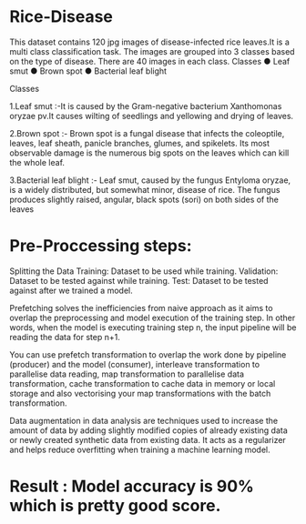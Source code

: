 # Rice-Disease

This dataset contains 120 jpg images of disease-infected rice leaves.It is a multi class classification task. The images are grouped into 3 classes based on the type of disease. There are 40 images in each class. Classes ● Leaf smut ● Brown spot ● Bacterial leaf blight

Classes

1.Leaf smut :-It is caused by the Gram-negative bacterium Xanthomonas oryzae pv.It causes wilting of seedlings and yellowing and drying of leaves.

2.Brown spot :- Brown spot is a fungal disease that infects the coleoptile, leaves, leaf sheath, panicle branches, glumes, and spikelets. Its most observable damage is the numerous big spots on the leaves which can kill the whole leaf. 

3.Bacterial leaf blight :- Leaf smut, caused by the fungus Entyloma oryzae, is a widely distributed, but somewhat minor, disease of rice. The fungus produces slightly raised, angular, black spots (sori) on both sides of the leaves 

# Pre-Proccessing steps:

Splitting the  Data
Training: Dataset to be used while training.
Validation: Dataset to be tested against while training.
Test: Dataset to be tested against after we trained a model.   

Prefetching solves the inefficiencies from naive approach as it aims to overlap the preprocessing and model execution of the training step. In other words, when the model is executing training step n, the input pipeline will be reading the data for step n+1.

You can use prefetch transformation to overlap the work done by pipeline (producer) and the model (consumer), interleave transformation to parallelise data reading, map transformation to parallelise data transformation, cache transformation to cache data in memory or local storage and also vectorising your map transformations with the batch transformation.


Data augmentation in data analysis are techniques used to increase the amount of data by adding slightly modified copies of already existing data or newly created synthetic data from existing data. It acts as a regularizer and helps reduce overfitting when training a machine learning model.

# Result : Model accuracy is 90% which is pretty good score.




